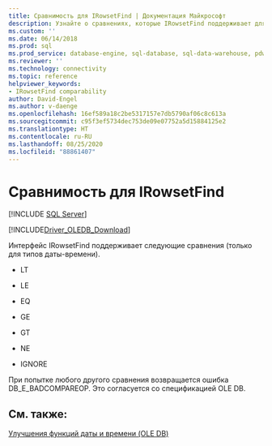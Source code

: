 ```yaml
---
title: Сравнимость для IRowsetFind | Документация Майкрософт
description: Узнайте о сравнениях, которые IRowsetFind поддерживает для типов даты и времени в OLE DB Driver for SQL Server. Для других сравнений возвращается DB_E_BADCOMPAREOP.
ms.custom: ''
ms.date: 06/14/2018
ms.prod: sql
ms.prod_service: database-engine, sql-database, sql-data-warehouse, pdw
ms.reviewer: ''
ms.technology: connectivity
ms.topic: reference
helpviewer_keywords:
- IRowsetFind comparability
author: David-Engel
ms.author: v-daenge
ms.openlocfilehash: 16ef589a18c2be5317157e7db5790af06c8c613a
ms.sourcegitcommit: c95f3ef5734dec753de09e07752a5d15884125e2
ms.translationtype: HT
ms.contentlocale: ru-RU
ms.lasthandoff: 08/25/2020
ms.locfileid: "88861407"
---
```

# <a name="comparability-for-irowsetfind"></a>Сравнимость для IRowsetFind
[!INCLUDE [SQL Server](../../../includes/applies-to-version/sql-asdb-asdbmi-asa-pdw.md)]

[!INCLUDE[Driver_OLEDB_Download](../../../includes/driver_oledb_download.md)]

  Интерфейс IRowsetFind поддерживает следующие сравнения (только для типов даты-времени).  
  
-   LT  
  
-   LE  
  
-   EQ  
  
-   GE  
  
-   GT  
  
-   NE  
  
-   IGNORE  
  
 При попытке любого другого сравнения возвращается ошибка DB_E_BADCOMPAREOP. Это согласуется со спецификацией OLE DB.  
  
## <a name="see-also"></a>См. также:  
 [Улучшения функций даты и времени &#40;OLE DB&#41;](../../oledb/ole-db-date-time/date-and-time-improvements-ole-db.md)  
  
  
